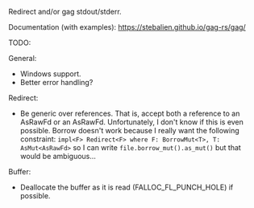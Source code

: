Redirect and/or gag stdout/stderr.

Documentation (with examples): https://stebalien.github.io/gag-rs/gag/

TODO:

General:
 * Windows support.
 * Better error handling?

Redirect:
 * Be generic over references. That is, accept both a reference to an AsRawFd or
   an AsRawFd. Unfortunately, I don't know if this is even possible. Borrow
   doesn't work because I really want the following constraint:
   `impl<F> Redirect<F> where F: BorrowMut<T>, T: AsMut<AsRawFd>` so I can write
   `file.borrow_mut().as_mut()` but that would be ambiguous...

Buffer:
 * Deallocate the buffer as it is read (FALLOC_FL_PUNCH_HOLE) if possible.
